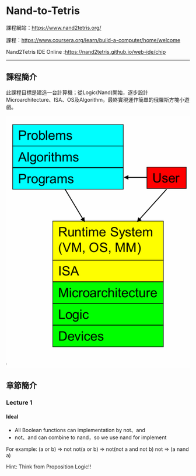 # Nand-to-Tetris
課程網站：https://www.nand2tetris.org/

課程：https://www.coursera.org/learn/build-a-computer/home/welcome

Nand2Tetris IDE Online :https://nand2tetris.github.io/web-ide/chip

---
## 課程簡介
此課程目標是建造一台計算機；從Logic(Nand)開始，逐步設計Microarchitecture、ISA、OS及Algorithm，最終實現運作簡單的俄羅斯方塊小遊戲。

![image](./image/架構圖.png)

## 章節簡介
### Lecture 1
#### Ideal
- All Boolean functions can implementation by  not、and
- not、and can combine to nand，so we use nand for implement

For example:
(a or b) => not not(a or b) => not(not a and not b)
not => (a nand a)

Hint: Think from Proposition Logic!!